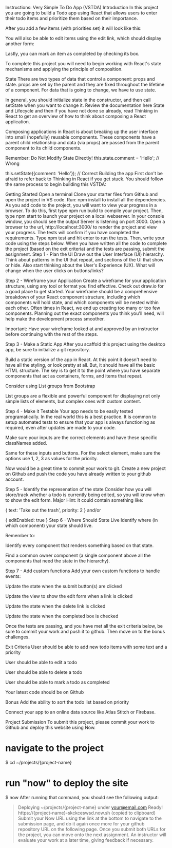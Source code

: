 Instructions: Very Simple To Do App (VSTDA)
Introduction
In this project you are going to build a Todo app using React that allows users to enter their todo items and prioritize them based on their importance.



After you add a few items (with priorities set) it will look like this:



You will also be able to edit items using the edit link, which should display another form:



Lastly, you can mark an item as completed by checking its box.

To complete this project you will need to begin working with React's state mechanisms and applying the principle of composition.

State
There are two types of data that control a component: props and state. props are set by the parent and they are fixed throughout the lifetime of a component. For data that is going to change, we have to use state.

In general, you should initialize state in the constructor, and then call setState when you want to change it. Review the documentation here State and Lifecycle and then if you have not done so already, read Thinking in React to get an overview of how to think about composing a React application.

Composing applications in React is about breaking up the user interface into small (hopefully) reusable components. These components have a parent child relationship and data (via props) are passed from the parent component to its child components.

Remember: Do Not Modify State Directly!
this.state.comment = 'Hello'; // Wrong

this.setState({comment: 'Hello'}); // Correct
Building the app
First don't be afraid to refer back to Thinking in React if you get stuck. You should follow the same process to begin building this VSTDA:

Getting Started
Open a terminal
Clone your starter files from Github and open the project in VS code.
Run: npm install to install all the dependencies.
As you add code to the project, you will want to view your progress in a browser. To do this, first type npm run build to compile your project. Then, type npm start to launch your project on a local webserver. In your console window, you should see the output Server is listening on port 3000. Open a browser to the url, http://localhost:3000/ to render the project and view your progress.
The tests will confirm if you have completed the requirements. Type npm test and hit enter to run the tests. Then, write your code using the steps below. When you have written all the code to complete the project (based on the exit criteria) and the tests are passing, submit the assignment.
Step 1 - Plan the UI
Draw out the User Interface (UI) hierarchy. Think about patterns in the UI that repeat, and sections of the UI that show or hide. Also start thinking about the User's Experience (UX). What will change when the user clicks on buttons/links?

Step 2 - Wireframe your Application
Create a wireframe for your application structure, using any tool or format you find effective. Check out draw.io for a good place to get started. Your wireframe should be a comprehensive breakdown of your React component structure, including which components will hold state, and which components will be nested within each other. Often times in React, we end up creating too many or too few components. Planning out the exact components you think you'll need, will help make the development process smoother.

Important: Have your wireframe looked at and approved by an instructor before continuing with the rest of the steps.

Step 3 - Make a Static App
After you scaffold this project using the desktop app, be sure to initialize a git repository.

Build a static version of the app in React. At this point it doesn't need to have all the styling, or look pretty at all. But, it should have all the basic HTML structure. The key is to get it to the point where you have separate components that act as containers, forms, and items that repeat.

Consider using List groups from Bootstrap

List groups are a flexible and powerful component for displaying not only simple lists of elements, but complex ones with custom content.

Step 4 - Make it Testable
Your app needs to be easily tested programatically. In the real world this is a best practice. It is common to setup automated tests to ensure that your app is always functioning as required, even after updates are made to your code.

Make sure your inputs are the correct elements and have these specific classNames added.


Same for these inputs and buttons.
For the select element, make sure the options use 1, 2, 3 as values for the priority.


Now would be a great time to commit your work to git. Create a new project on Github and push the code you have already written to your github account.

Step 5 - Identify the represenation of the state
Consider how you will store/track whether a todo is currently being edited, so you will know when to show the edit form. Major Hint: it could contain something like:

{
  text: 'Take out the trash',
  priority: 2
}
and/or

{
  editEnabled: true
}
Step 6 - Where Should State Live
Identify where (in which component) your state should live.

Remember to:

Identify every component that renders something based on that state.

Find a common owner component (a single component above all the components that need the state in the hierarchy).

Step 7 - Add custom functions
Add your own custom functions to handle events:

Update the state when the submit button(s) are clicked

Update the view to show the edit form when a link is clicked

Update the state when the delete link is clicked

Update the state when the completed box is checked

Once the tests are passing, and you have met all the exit criteria below, be sure to commit your work and push it to github. Then move on to the bonus challenges.

Exit Criteria
User should be able to add new todo items with some text and a priority

User should be able to edit a todo

User should be able to delete a todo

User should be able to mark a todo as completed

Your latest code should be on Github

Bonus
Add the ability to sort the todo list based on priority

Connect your app to an online data source like Atlas Stitch or Firebase.

Project Submission
To submit this project, please commit your work to Github and deploy this website using Now.

# navigate to the project
$ cd ~/projects/{project-name}

# run "now" to deploy the site
$ now
After running that command, you should see the following output:

> Deploying ~/projects/{project-name} under your@email.com
> Ready! https://{project-name}-skckceswsd.now.sh (copied to clipboard)
Submit your Now URL using the link at the bottom to navigate to the submission page, and do it again once more for your github repository URL on the following page. Once you submit both URLs for the project, you can move onto the next assignment. An instructor will evaluate your work at a later time, giving feedback if necessary.
